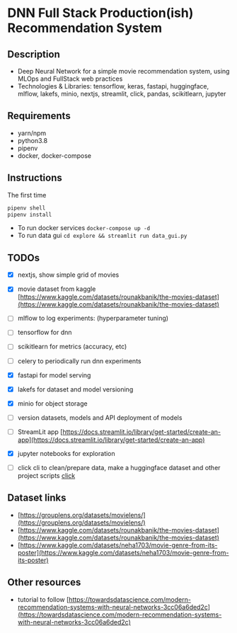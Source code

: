 DNN Full Stack Production(ish) Recommendation System
====================================================

## Description

- Deep Neural Network for a simple movie recommendation system, using MLOps and FullStack web practices
- Technologies & Libraries: tensorflow, keras, fastapi, huggingface, mlflow, lakefs, minio, nextjs, streamlit, click, pandas, scikitlearn, jupyter

## Requirements

- yarn/npm
- python3.8
- pipenv
- docker, docker-compose

## Instructions

The first time
```bash
pipenv shell
pipenv install
```

- To run docker services `docker-compose up -d`
- To run data gui `cd explore && streamlit run data_gui.py`

## TODOs

- [x] nextjs, show simple grid of movies
- [x] movie dataset from kaggle [https://www.kaggle.com/datasets/rounakbanik/the-movies-dataset](https://www.kaggle.com/datasets/rounakbanik/the-movies-dataset)
- [ ] mlflow to log experiments: (hyperparameter tuning)
- [ ] tensorflow for dnn
- [ ] scikitlearn for metrics (accuracy, etc)
- [ ] celery to periodically run dnn experiments
- [x] fastapi for model serving
- [x] lakefs for dataset and model versioning
- [x] minio for object storage
- [ ] version datasets, models and API deployment of models
- [ ] StreamLit app [https://docs.streamlit.io/library/get-started/create-an-app](https://docs.streamlit.io/library/get-started/create-an-app)
- [x] jupyter notebooks for exploration
- [ ] click cli to clean/prepare data, make a huggingface dataset and other project scripts [click](https://click.palletsprojects.com/en/8.1.x/)


## Dataset links

- [https://grouplens.org/datasets/movielens/](https://grouplens.org/datasets/movielens/)
- [https://www.kaggle.com/datasets/rounakbanik/the-movies-dataset](https://www.kaggle.com/datasets/rounakbanik/the-movies-dataset)
- [https://www.kaggle.com/datasets/neha1703/movie-genre-from-its-poster](https://www.kaggle.com/datasets/neha1703/movie-genre-from-its-poster)


## Other resources

- tutorial to follow [https://towardsdatascience.com/modern-recommendation-systems-with-neural-networks-3cc06a6ded2c](https://towardsdatascience.com/modern-recommendation-systems-with-neural-networks-3cc06a6ded2c)